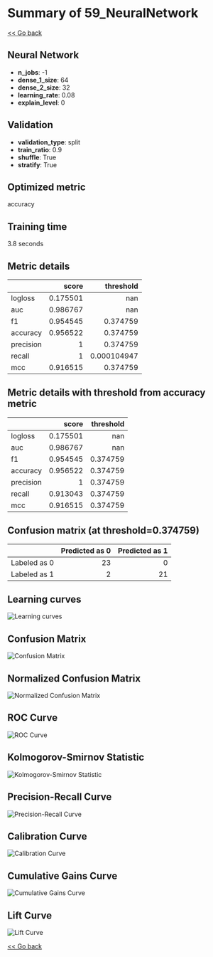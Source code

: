 # Summary of 59_NeuralNetwork

[<< Go back](../README.md)


## Neural Network
- **n_jobs**: -1
- **dense_1_size**: 64
- **dense_2_size**: 32
- **learning_rate**: 0.08
- **explain_level**: 0

## Validation
 - **validation_type**: split
 - **train_ratio**: 0.9
 - **shuffle**: True
 - **stratify**: True

## Optimized metric
accuracy

## Training time

3.8 seconds

## Metric details
|           |    score |     threshold |
|:----------|---------:|--------------:|
| logloss   | 0.175501 | nan           |
| auc       | 0.986767 | nan           |
| f1        | 0.954545 |   0.374759    |
| accuracy  | 0.956522 |   0.374759    |
| precision | 1        |   0.374759    |
| recall    | 1        |   0.000104947 |
| mcc       | 0.916515 |   0.374759    |


## Metric details with threshold from accuracy metric
|           |    score |   threshold |
|:----------|---------:|------------:|
| logloss   | 0.175501 |  nan        |
| auc       | 0.986767 |  nan        |
| f1        | 0.954545 |    0.374759 |
| accuracy  | 0.956522 |    0.374759 |
| precision | 1        |    0.374759 |
| recall    | 0.913043 |    0.374759 |
| mcc       | 0.916515 |    0.374759 |


## Confusion matrix (at threshold=0.374759)
|              |   Predicted as 0 |   Predicted as 1 |
|:-------------|-----------------:|-----------------:|
| Labeled as 0 |               23 |                0 |
| Labeled as 1 |                2 |               21 |

## Learning curves
![Learning curves](learning_curves.png)
## Confusion Matrix

![Confusion Matrix](confusion_matrix.png)


## Normalized Confusion Matrix

![Normalized Confusion Matrix](confusion_matrix_normalized.png)


## ROC Curve

![ROC Curve](roc_curve.png)


## Kolmogorov-Smirnov Statistic

![Kolmogorov-Smirnov Statistic](ks_statistic.png)


## Precision-Recall Curve

![Precision-Recall Curve](precision_recall_curve.png)


## Calibration Curve

![Calibration Curve](calibration_curve_curve.png)


## Cumulative Gains Curve

![Cumulative Gains Curve](cumulative_gains_curve.png)


## Lift Curve

![Lift Curve](lift_curve.png)



[<< Go back](../README.md)
